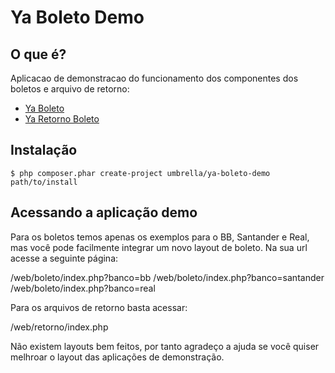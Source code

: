 Ya Boleto Demo
==============

O que é?
---
Aplicacao de demonstracao do funcionamento dos componentes dos boletos e arquivo de retorno:

* [Ya Boleto](https://github.com/umbrellaTech/ya-boleto-php)
* [Ya Retorno Boleto](https://github.com/umbrellaTech/ya-retorno-boleto)

Instalação
----------

```shell
$ php composer.phar create-project umbrella/ya-boleto-demo path/to/install
``` 

Acessando a aplicação demo
----------

Para os boletos temos apenas os exemplos para o BB, Santander e Real, mas você pode facilmente integrar um novo layout de boleto.
Na sua url acesse a seguinte página:

/web/boleto/index.php?banco=bb
/web/boleto/index.php?banco=santander
/web/boleto/index.php?banco=real

Para os arquivos de retorno basta acessar:

/web/retorno/index.php

Não existem layouts bem feitos, por tanto agradeço a ajuda se você quiser melhroar o layout das aplicações de demonstração.